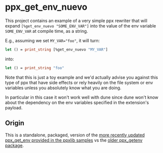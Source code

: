 # ppx_get_env_nuevo

This project contains an example of a very simple ppx rewriter that will expand
`[%get_env_nuevo "SOME_ENV_VAR"]` into the value of the env variable `SOME_ENV_VAR` at compile time,
as a string.

E.g., assuming we set `MY_VAR="foo"`, it will turn:

```ocaml
let () = print_string [%get_env_nuevo "MY_VAR"]
```

into:

```ocaml
let () = print_string "foo"
```

Note that this is just a toy example and we'd actually advise you against this type of ppx
that have side effects or rely heavily on the file system or env variables unless you absolutely know
what you are doing.

In particular in this case it won't work well with dune since dune won't know about the dependency
on the env variables specified in the extension's payload.

## Origin
This is a standalone, packaged, version of the [more recently updated ppx_get_env provided in the ppxlib samples](https://github.com/ocaml-ppx/ppxlib/tree/main/examples/simple-extension-rewriter) vs the [older ppx_getenv package](https://github.com/ocaml-ppx/ppx_getenv).
